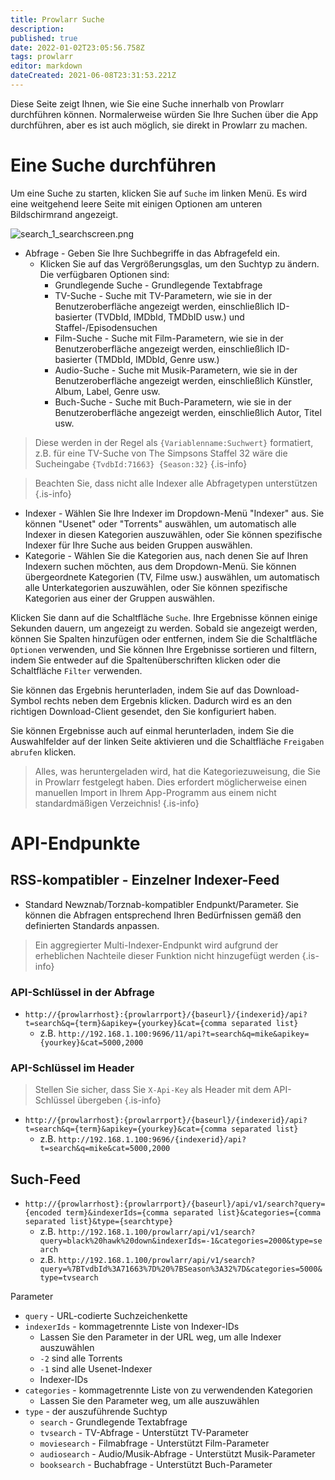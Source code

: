 ```yaml
---
title: Prowlarr Suche
description: 
published: true
date: 2022-01-02T23:05:56.758Z
tags: prowlarr
editor: markdown
dateCreated: 2021-06-08T23:31:53.221Z
---
```


Diese Seite zeigt Ihnen, wie Sie eine Suche innerhalb von Prowlarr durchführen können. Normalerweise würden Sie Ihre Suchen über die App durchführen, aber es ist auch möglich, sie direkt in Prowlarr zu machen.

# Eine Suche durchführen

Um eine Suche zu starten, klicken Sie auf `Suche` im linken Menü. Es wird eine weitgehend leere Seite mit einigen Optionen am unteren Bildschirmrand angezeigt.

![search_1_searchscreen.png](/assets/prowlarr/search_1_searchscreen.png)

- Abfrage - Geben Sie Ihre Suchbegriffe in das Abfragefeld ein.
  - Klicken Sie auf das Vergrößerungsglas, um den Suchtyp zu ändern. Die verfügbaren Optionen sind:
    - Grundlegende Suche - Grundlegende Textabfrage
    - TV-Suche - Suche mit TV-Parametern, wie sie in der Benutzeroberfläche angezeigt werden, einschließlich ID-basierter (TVDbId, IMDbId, TMDbID usw.) und Staffel-/Episodensuchen
    - Film-Suche - Suche mit Film-Parametern, wie sie in der Benutzeroberfläche angezeigt werden, einschließlich ID-basierter (TMDbId, IMDbId, Genre usw.)
    - Audio-Suche - Suche mit Musik-Parametern, wie sie in der Benutzeroberfläche angezeigt werden, einschließlich Künstler, Album, Label, Genre usw.
    - Buch-Suche - Suche mit Buch-Parametern, wie sie in der Benutzeroberfläche angezeigt werden, einschließlich Autor, Titel usw.

> Diese werden in der Regel als `{Variablenname:Suchwert}` formatiert, z.B. für eine TV-Suche von The Simpsons Staffel 32 wäre die Sucheingabe `{TvdbId:71663} {Season:32}`
{.is-info}

> Beachten Sie, dass nicht alle Indexer alle Abfragetypen unterstützen {.is-info}

- Indexer - Wählen Sie Ihre Indexer im Dropdown-Menü "Indexer" aus. Sie können "Usenet" oder "Torrents" auswählen, um automatisch alle Indexer in diesen Kategorien auszuwählen, oder Sie können spezifische Indexer für Ihre Suche aus beiden Gruppen auswählen.
- Kategorie - Wählen Sie die Kategorien aus, nach denen Sie auf Ihren Indexern suchen möchten, aus dem Dropdown-Menü. Sie können übergeordnete Kategorien (TV, Filme usw.) auswählen, um automatisch alle Unterkategorien auszuwählen, oder Sie können spezifische Kategorien aus einer der Gruppen auswählen.

Klicken Sie dann auf die Schaltfläche `Suche`. Ihre Ergebnisse können einige Sekunden dauern, um angezeigt zu werden. Sobald sie angezeigt werden, können Sie Spalten hinzufügen oder entfernen, indem Sie die Schaltfläche `Optionen` verwenden, und Sie können Ihre Ergebnisse sortieren und filtern, indem Sie entweder auf die Spaltenüberschriften klicken oder die Schaltfläche `Filter` verwenden.

Sie können das Ergebnis herunterladen, indem Sie auf das Download-Symbol rechts neben dem Ergebnis klicken. Dadurch wird es an den richtigen Download-Client gesendet, den Sie konfiguriert haben.

Sie können Ergebnisse auch auf einmal herunterladen, indem Sie die Auswahlfelder auf der linken Seite aktivieren und die Schaltfläche `Freigaben abrufen` klicken.

> Alles, was heruntergeladen wird, hat die Kategoriezuweisung, die Sie in Prowlarr festgelegt haben. Dies erfordert möglicherweise einen manuellen Import in Ihrem App-Programm aus einem nicht standardmäßigen Verzeichnis! {.is-info}

# API-Endpunkte

## RSS-kompatibler - Einzelner Indexer-Feed

- Standard Newznab/Torznab-kompatibler Endpunkt/Parameter. Sie können die Abfragen entsprechend Ihren Bedürfnissen gemäß den definierten Standards anpassen.

> Ein aggregierter Multi-Indexer-Endpunkt wird aufgrund der erheblichen Nachteile dieser Funktion nicht hinzugefügt werden {.is-info}

### API-Schlüssel in der Abfrage

- `http://{prowlarrhost}:{prowlarrport}/{baseurl}/{indexerid}/api?t=search&q={term}&apikey={yourkey}&cat={comma separated list}`
  - z.B. `http://192.168.1.100:9696/11/api?t=search&q=mike&apikey={yourkey}&cat=5000,2000`

### API-Schlüssel im Header

> Stellen Sie sicher, dass Sie `X-Api-Key` als Header mit dem API-Schlüssel übergeben {.is-info}

- `http://{prowlarrhost}:{prowlarrport}/{baseurl}/{indexerid}/api?t=search&q={term}&apikey={yourkey}&cat={comma separated list}`
  - z.B. `http://192.168.1.100:9696/{indexerid}/api?t=search&q=mike&cat=5000,2000`

## Such-Feed

- `http://{prowlarrhost}:{prowlarrport}/{baseurl}/api/v1/search?query={encoded term}&indexerIds={comma separated list}&categories={comma separated list}&type={searchtype}`
  - z.B. `http://192.168.1.100/prowlarr/api/v1/search?query=black%20hawk%20down&indexerIds=-1&categories=2000&type=search`
  - z.B. `http://192.168.1.100/prowlarr/api/v1/search?query=%7BTvdbId%3A71663%7D%20%7BSeason%3A32%7D&categories=5000&type=tvsearch`

Parameter

- `query` - URL-codierte Suchzeichenkette
- `indexerIds` - kommagetrennte Liste von Indexer-IDs
  - Lassen Sie den Parameter in der URL weg, um alle Indexer auszuwählen
  - `-2` sind alle Torrents
  - `-1` sind alle Usenet-Indexer
  - Indexer-IDs
- `categories` - kommagetrennte Liste von zu verwendenden Kategorien
  - Lassen Sie den Parameter weg, um alle auszuwählen
- `type` - der auszuführende Suchtyp
  - `search` - Grundlegende Textabfrage
  - `tvsearch` - TV-Abfrage - Unterstützt TV-Parameter
  - `moviesearch` - Filmabfrage - Unterstützt Film-Parameter
  - `audiosearch` - Audio/Musik-Abfrage - Unterstützt Musik-Parameter
  - `booksearch` - Buchabfrage - Unterstützt Buch-Parameter